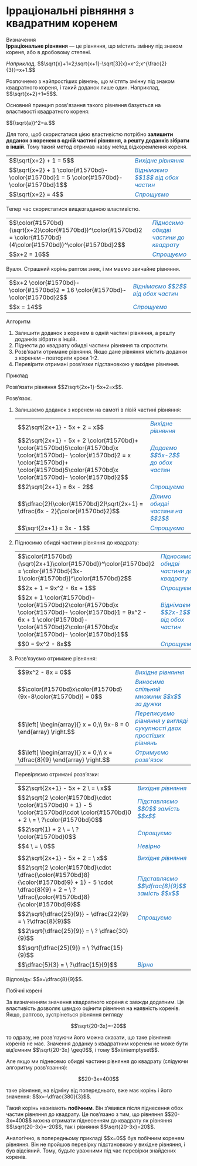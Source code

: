 # Iррацiональнi рiвняння з квадратним коренем

<div class="space">
<div class="eoz-wrap">
<span class="eoz">Визначення</span>
<div class="eoz-text">
<b>Ірраціональне рівняння</b> — це рівняння, що містить змінну під знаком кореня, або в дробовому степені.
</div>
</div>
</div>

<p><i>Наприклад,</i> $$\sqrt{x}+1=2;\sqrt{x+1}-\sqrt[3]{x}=x^2;x^{\frac{2}{3}}=x+1.$$</p>

<p>Розпочнемо з найпростіших рівнянь, що містять змінну під знаком квадратного кореня, і такий доданок лише один. Наприклад, $$\sqrt{x+2}+1=5$$.</p>

<p>Основний принцип розв'язання такого рівняння базується на властивості квадратного кореня:</p>

<p>$$(\sqrt{a})^2=a.$$</p>

<p>Для того, щоб скористатися цією властивістю потрібно <b>залишити доданок з коренем в одній частині рівняння, а решту доданків зібрати в іншій</b>. Тому такий метод отримав назву метод відкоремлення кореня.</p>

<table style="border: none;" class="none">
<tr>
<td>$$\sqrt{x+2} + 1 = 5$$</td>
<td><i><font color="1570bd">Вихідне рівняння</font></i></td>
</tr>
<tr>
<td>$$\sqrt{x+2} + 1 \color{#1570bd}- \color{#1570bd}1 = 5 \color{#1570bd}- \color{#1570bd}1$$</td>
<td><font color="1570bd"><i>Віднімаємо $$1$$ від обох частин</i></font></td>
</tr>
<tr>
<td>$$\sqrt{x+2} = 4$$</td>
<td><font color="1570bd"><i>Спрощуємо</i></font></td>
</tr>
</table>

<p>Тепер час скористатися вищезгаданою властивістю.</p>

<table style="border: none;" class="none">
<tr>
<td>$$\color{#1570bd}(\sqrt{x+2}\color{#1570bd})^\color{#1570bd}2 = \color{#1570bd}(4\color{#1570bd})^\color{#1570bd}2$$</td>
<td><i><font color="1570bd">Підносимо обидві частини до квадрату</font></i></td>
</tr>
<tr>
<td>$$x+2 = 16$$</td>
<td><font color="1570bd"><i>Спрощуємо</i></font></td>
</tr>
</table>

<p>Вуаля. Страшний корінь раптом зник, і ми маємо звичайне рівняння.</p>

<table style="border: none;" class="none">
<tr>
<td>$$x+2 \color{#1570bd}- \color{#1570bd}2 = 16 \color{#1570bd}- \color{#1570bd}2$$</td>
<td><font color="1570bd"><i>Віднімаємо $$2$$ від обох частин</i></font></td>
</tr>
<tr>
<td>$$x = 14$$</td>
<td><font color="1570bd"><i>Спрощуємо</i></font></td>
</tr>
</table>

<div class="space">
<div class="alg-wrap">
<span class="alg">Алгоритм</span>
<div class="alg-text">
<ol>
<li>Залишити доданок з коренем в одній частині рівняння, а решту доданків зібрати в іншій.</li>
<li>Піднести до квадрату обидві частини рівняння та спростити.</li>
<li>Розв’язати отримане рівняння. Якщо дане рівняння містить доданки з коренем – повторити кроки 1-2.</li>
<li>Перевірити отримані розв’язки підстановкою у вихідне рівняння.</li>
</ol>
</div>
</div>
</div>

<div class="space">
<div class="task-wrap">
<span class="task">Приклад</span>
<div class="task-text">
<p>Розв’язати рівняння $$2\sqrt{2x+1}-5x+2=x$$.</p>
<p>Розв’язок.</p>
<ol>
<li>Залишаємо доданок з коренем на самоті в лівій частині рівняння:</li>

<table style="border: none;" class="none">
<tr>
<td>$$2\sqrt{2x+1} - 5x + 2 = x$$</td>
<td><font color="1570bd"><i>Вихідне рівняння</i></font></td>
</tr>
<tr>
<td>$$2\sqrt{2x+1} - 5x + 2 \color{#1570bd}+ \color{#1570bd}5\color{#1570bd}x \color{#1570bd}- \color{#1570bd}2 = x \color{#1570bd}+ \color{#1570bd}5\color{#1570bd}x \color{#1570bd}- \color{#1570bd}2$$</td>
<td><font color="1570bd"><i>Додаємо $$5x-2$$ до обох частин</i></i></font></td>
</tr>
<tr>
<td>$$2\sqrt{2x+1} = 6x - 2$$</td>
<td><font color="1570bd"><i>Спрощуємо</i></font></td>
</tr>
<tr>
<td>$$\dfrac{2}{\color{#1570bd}2}\sqrt{2x+1} = \dfrac{6x - 2}{\color{#1570bd}2}$$</td>
<td><font color="1570bd"><i>Ділимо обидві частини на $$2$$</i></font></td>
</tr>
<tr>
<td>$$\sqrt{2x+1} = 3x - 1$$</td>
<td><font color="1570bd"><i>Спрощуємо</i></font></td>
</tr>
</table>

<li>Підносимо обидві частини рівняння до квадрату:</li>

<table style="border: none;" class="none">
<tr>
<td>$$\color{#1570bd}(\sqrt{2x+1}\color{#1570bd})^\color{#1570bd}2 = \color{#1570bd}(3x-1\color{#1570bd})^\color{#1570bd}2$$</td>
<td><font color="1570bd"><i>Підносимо обидві частини до квадрату</i></font></td>
</tr>
<tr>
<td>$$2x + 1 = 9x^2 - 6x + 1$$</td>
<td><font color="1570bd"><i>Спрощуємо</i></font></td>
</tr>
<tr>
<td>$$2x + 1 \color{#1570bd}- \color{#1570bd}2\color{#1570bd}x \color{#1570bd}- \color{#1570bd}1 = 9x^2 - 6x + 1 \color{#1570bd}- \color{#1570bd}2\color{#1570bd}x \color{#1570bd}- \color{#1570bd}1$$</td>
<td><font color="1570bd"><i>Віднімаємо $$2x-1$$ від обох частин</i></font></td>
</tr>
<tr>
<td>$$0 = 9x^2 - 8x$$</td>
<td><font color="1570bd"><i>Спрощуємо</i></font></td>
</tr>
</table>

<li>Розв’язуємо отримане рівняння:</li>

<table style="border: none;" class="none">
<tr>
<td>$$9x^2 - 8x = 0$$</td>
<td><font color="1570bd"><i>Вихідне рівняння</i></font></td>
</tr>
<tr>
<td>$$\color{#1570bd}x\color{#1570bd}(9x-8\color{#1570bd}) = 0$$</td>
<td><font color="1570bd"><i>Виносимо спільний множник $$x$$ за дужки</i></font></td>
</tr>
<tr>
<td>$$\left[
    \begin{array}{}
      x = 0,\\
      9x-8 = 0
    \end{array}
    \right.$$</td>
<td><font color="1570bd"><i>Переписуємо рівняння у вигляді сукупності двох простіших рівнянь</i></font></td>
</tr>
<tr>
<td>$$\left[
    \begin{array}{}
      x = 0,\\
      x = \dfrac{8}{9}
    \end{array}
    \right.$$</td>
<td><font color="1570bd"><i>Отримуємо розв'язок</i></font></td>
</tr>
</table>

<p>Перевіряємо отримані розв’язки:</p>

<table style="border: none;" class="none">
<tr>
<td>$$2\sqrt{2x+1} - 5x + 2 \ = \ x$$</td>
<td><font color="1570bd"><i>Вихідне рівняння</i></font></td>
</tr>
<tr>
<td>$$2\sqrt{2 \color{#1570bd}\cdot \color{#1570bd}0 + 1} - 5 \color{#1570bd}\cdot \color{#1570bd}0 + 2 \ = \ ?\color{#1570bd}0$$</td>
<td><font color="1570bd"><i>Підставляємо $$0$$ замість $$x$$</i></font></td>
</tr>
<tr>
<td>$$2\sqrt{1} + 2 \ = \ ?\color{#1570bd}0$$</td>
<td><font color="1570bd"><i>Спрощуємо</i></font></td>
</tr>
<tr>
<td>$$4 \ = \ 0$$</td>
<td><font color="1570bd"><i>Невірно</i></font></td>
</tr>
<tr>
<td></td>
<td><font color="1570bd"><i></i></font></td>
</tr>
<tr>
<td>$$2\sqrt{2x+1} - 5x + 2 = \ x$$</td>
<td><font color="1570bd"><i>Вихідне рівняння</i></font></td>
</tr>
<tr>
<td>$$2\sqrt{2 \color{#1570bd}\cdot \dfrac{\color{#1570bd}8}{\color{#1570bd}9} + 1} - 5 \cdot \dfrac{8}{9} + 2 = \ ? \dfrac{\color{#1570bd}8}{\color{#1570bd}9}$$</td>
<td><font color="1570bd"><i>Підставляємо $$\dfrac{8}{9}$$ замість $$x$$</i></font></td>
</tr>
<tr>
<td>$$2\sqrt{\dfrac{25}{9}} - \dfrac{22}{9} = \ ?\dfrac{8}{9}$$</td>
<td><font color="1570bd"><i>Спрощуємо</i></font></td>
</tr>
<tr>
<td>$$2\sqrt{\dfrac{25}{9}} = \ ? \dfrac{30}{9}$$</td>
<td><font color="1570bd"><i></i></font></td>
</tr>
<tr>
<td>$$\sqrt{\dfrac{25}{9}} = \ ?\dfrac{15}{9}$$</td>
<td><font color="1570bd"><i></i></font></td>
</tr>
<tr>
<td>$$\dfrac{5}{3} = \ ?\dfrac{15}{9}$$</td>
<td><font color="1570bd"><i>Вірно</i></font></td>
</tr>
</table>
</ol>
<p>Відповідь: $$x=\dfrac{8}{9}$$.</p>
</div>
</div>
</div>


<div class="space">
<div class="ebio-wrap">
<span class="ebio">Побічні корені</span>
<div class="ebio-text">
<p>За визначенням значення квадратного кореня є завжди додатним. Ця властивість дозволяє швидко оцінити рівняння на наявність коренів. Якщо, раптово, зустрінеться рівняння вигляду</p>
<p align="center">$$\sqrt{20-3x}=-20$$</p>
<p>то одразу, не розв'язуючи його можна сказати, що таке рівняння коренів не має. Значення доданку з квадратним коренем не може бути від’ємним $$\sqrt{20-3x} \geq0$$, і тому $$x\in\emptyset$$.</p>
<p>Але якщо ми піднесемо обидві частини рівняння до квадрату (слідуючи алгоритму розв’язання):</p>
<p align="center">$$20-3x=400$$</p>
<p>таке рівняння, на відміну від попереднього, вже має корінь і його значення: $$x=-\dfrac{380}{3}$$.</p>
<p>Такий корінь називають <b>побічним</b>. Він з’явився після піднесення обох частин рівняння до квадрату. Це пов’язано з тим, що рівняння $$20-3x=400$$ можна отримати піднесенням до квадрату як рівняння $$\sqrt{20-3x}=-20$$, так і рівняння $$\sqrt{20-3x}=20$$.</p>
<p>Аналогічно, в попередньому прикладі $$x=0$$ був побічним коренем рівняння. Він не пройшов перевірку підстановкою у вихідне рівняння, і був відсіяний. Тому, будьте уважними під час перевірки знайдених коренів.</p>
</div>
</div>
</div>

